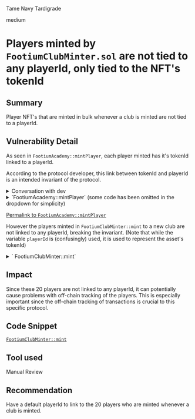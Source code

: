 Tame Navy Tardigrade

medium

# Players minted by `FootiumClubMinter.sol` are not tied to any playerId, only tied to the NFT's tokenId

## Summary
Player NFT's that are minted in bulk whenever a club is minted are not tied to a playerId.

## Vulnerability Detail

As seen in `FootiumAcademy::mintPlayer`, each player minted has it's tokenId linked to a playerId.

According to the protocol developer, this link between tokenId and playerId is an intended invariant of the protocol. 

<details>
<summary> Conversation with dev </summary>

Me: Hi, do you intend all of the players to have their assetId linked to a certain playerId? would that be considered an invariant?

Dev: Yes, that is correct.


</details>
<details>


<summary> 
`FootiumAcademy::mintPlayer` (some code has been omitted in the dropdown for simplicity)
</summary>

```javascript
function mintPlayer(
        uint256 clubId,
        string calldata playerId,
        bytes32[] calldata mintProof
    ) external payable whenNotPaused nonReentrant {
    

        require(_mintedPlayers[playerId] == false, "Player already minted");

      
        bytes32 leaf = keccak256(bytes.concat(keccak256(abi.encode(clubId, playerId, msg.value)));

        require(MerkleProofUpgradeable.verify(mintProof, _merkleRoot, leaf), "Invalid proof"); 

        uint256 playerAssetId = _footiumPlayer.safeMint(_footiumClub.ownerOf(clubId));

        _mintedPlayers[playerId] = true;

--->  emit AcademyPlayerMinted(clubId, playerAssetId, playerId, msg.value); 
       // through the above event, playerId is linked to playerAssetId
    }
```

</details>

[Permalink to `FootiumAcademy::mintPlayer`](https://github.com/sherlock-audit/2023-12-footium/blob/617cbc3df2fb51d9e8e5c701355efec4d4193d55/footium-eth-shareable/contracts/FootiumAcademy.sol#L96-L138)

 However the players minted in `FootiumClubMinter::mint` to a new club are not linked to any playerId, breaking the invariant.
 (Note that while the variable `playerId` is (confusingly) used, it is used to represent the asset's tokenId)

 
 <details>
 
 <summary>` FootiumClubMinter::mint` </summary>
 
 ```javascript
function mint(address to, uint256 tokenId) external onlyOwner {
        // Mint the club
        footiumClub.safeMint(to, tokenId);

        // Mint the initial players for that club
        for (uint256 i; i < INITIAL_MINT; ) {
            uint256 playerId = footiumPlayer.safeMint(
                footiumClub.ownerOf(tokenId)
            );
            emit InitialPlayerMinted(tokenId, i, playerId, to); 
--->     // the above playerId is technically the playerAssetId. not the same as playerId used in `FootiumAcademy::mintPlayer`
            // @audit - So then what about the playerId in the off-chain sense? We don't seem to be using any here.

            unchecked {
                i++;
            }
        }
    }
```

</details>

## Impact

Since these 20 players are not linked to any playerId, it can potentially cause problems with off-chain tracking of the players. This is especially important since the off-chain tracking of transactions is crucial to this specific protocol. 

## Code Snippet
[`FootiumClubMinter::mint`](https://github.com/sherlock-audit/2023-12-footium/blob/main/footium-eth-shareable/contracts/FootiumClubMinter.sol#L69)


## Tool used

Manual Review

## Recommendation

Have a default playerId to link to the 20 players who are minted whenever a club is minted.